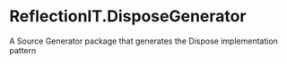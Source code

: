 # ReflectionIT.DisposeGenerator

A Source Generator package that generates the Dispose implementation pattern